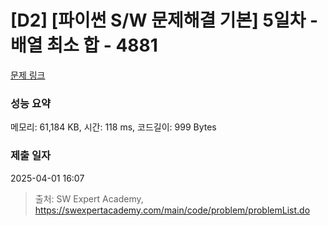 # [D2] [파이썬 S/W 문제해결 기본] 5일차 - 배열 최소 합 - 4881 

[문제 링크](https://swexpertacademy.com/main/code/problem/problemDetail.do?contestProbId=AWTQh00qQs0DFAVT) 

### 성능 요약

메모리: 61,184 KB, 시간: 118 ms, 코드길이: 999 Bytes

### 제출 일자

2025-04-01 16:07



> 출처: SW Expert Academy, https://swexpertacademy.com/main/code/problem/problemList.do